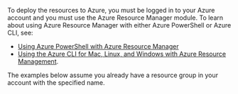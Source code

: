 
To deploy the resources to Azure, you must be logged in to your Azure account and you must use the Azure Resource Manager module. To learn about using Azure Resource Manager with either Azure PowerShell or Azure CLI, 
see:

- [Using Azure PowerShell with Azure Resource Manager](powershell-azure-resource-manager.md)
- [Using the Azure CLI for Mac, Linux, and Windows with Azure Resource Management](../articles/virtual-machines/xplat-cli-azure-resource-manager.md).

The examples below assume you already have a resource group in your account with the specified name. 


